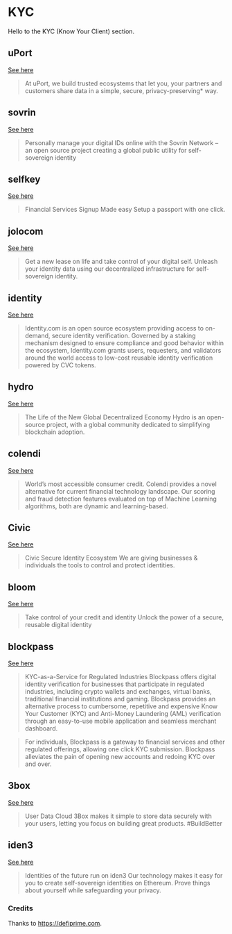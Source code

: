 # KYC

Hello to the KYC \(Know Your Client\) section.

## uPort
[See here](https://www.uport.me/)

> At uPort, we build trusted ecosystems that let you, your partners and customers share data in a simple, secure, privacy-preserving* way.

## sovrin
[See here](https://sovrin.org/)

> Personally manage your digital IDs online with
the Sovrin Network – an open source project creating
a global public utility for self-sovereign identity

## selfkey
[See here](https://selfkey.org/)

> Financial Services Signup
Made easy
Setup a passport with one click.

## jolocom
[See here](https://jolocom.io/)

> Get a new lease on life and
take control of your digital self.
Unleash your identity data using
our decentralized infrastructure
for self-sovereign identity.

## identity
[See here](https://www.identity.com/)

> Identity.com is an open source ecosystem providing access to on-demand, secure identity verification. Governed by a staking mechanism designed to ensure compliance and good behavior within the ecosystem, Identity.com grants users, requesters, and validators around the world access to low-cost reusable identity verification powered by CVC tokens.

## hydro
[See here](https://projecthydro.org/)

> The Life of the New Global Decentralized Economy
Hydro is an open-source project, with a global community dedicated to simplifying blockchain adoption.

## colendi
[See here](https://www.colendi.com/)

> World’s most accessible
consumer credit.
Colendi provides a novel alternative for current financial technology landscape. Our scoring and fraud detection features evaluated on top of Machine Learning algorithms, both are dynamic and learning-based.

## Civic
[See here](https://www.civic.com/)

> Civic Secure Identity Ecosystem
We are giving businesses & individuals the tools to control and protect identities.

## bloom
[See here](https://bloom.co/)

> Take control of your credit and identity
Unlock the power of a secure, reusable digital identity

## blockpass
[See here](https://www.blockpass.org/)

> KYC-as-a-Service for Regulated Industries
Blockpass offers digital identity verification for businesses that participate in regulated industries, including crypto wallets and exchanges, virtual banks, traditional financial institutions and gaming. Blockpass provides an alternative process to cumbersome, repetitive and expensive Know Your Customer (KYC) and Anti-Money Laundering (AML) verification through an easy-to-use mobile application and seamless merchant dashboard.

>For individuals, Blockpass is a gateway to financial services and other regulated offerings, allowing one click KYC submission. Blockpass alleviates the pain of opening new accounts and redoing KYC over and over.

## 3box
[See here](https://3box.io/)

> User Data Cloud
3Box makes it simple to store data securely with your users, letting you focus on building great products. #BuildBetter

## iden3
[See here](https://iden3.io/)

> Identities of the future run on iden3 
Our technology makes it easy for you to create self-sovereign identities on Ethereum. Prove things about yourself while safeguarding your privacy.

### Credits
Thanks to https://defiprime.com.
